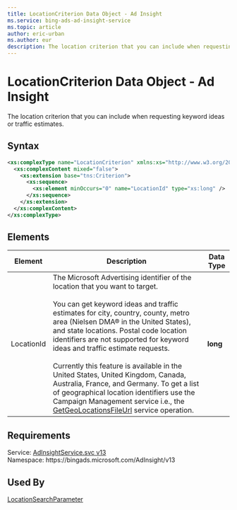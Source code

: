 ```yaml
---
title: LocationCriterion Data Object - Ad Insight
ms.service: bing-ads-ad-insight-service
ms.topic: article
author: eric-urban
ms.author: eur
description: The location criterion that you can include when requesting keyword ideas or traffic estimates.
---
```

# LocationCriterion Data Object - Ad Insight
The location criterion that you can include when requesting keyword ideas or traffic estimates.

## Syntax
```xml
<xs:complexType name="LocationCriterion" xmlns:xs="http://www.w3.org/2001/XMLSchema">
  <xs:complexContent mixed="false">
    <xs:extension base="tns:Criterion">
      <xs:sequence>
        <xs:element minOccurs="0" name="LocationId" type="xs:long" />
      </xs:sequence>
    </xs:extension>
  </xs:complexContent>
</xs:complexType>
```

## <a name="elements"></a>Elements

|Element|Description|Data Type|
|-----------|---------------|-------------|
|<a name="locationid"></a>LocationId|The Microsoft Advertising identifier of the location that you want to target.<br/><br/>You can get keyword ideas and traffic estimates for city, country, county, metro area (Nielsen DMA® in the United States), and state locations. Postal code location identifiers are not supported for keyword ideas and traffic estimate requests.<br/><br/>Currently this feature is available in the United States, United Kingdom, Canada, Australia, France, and Germany. To get a list of geographical location identifiers use the Campaign Management service i.e., the [GetGeoLocationsFileUrl](../campaign-management-service/getgeolocationsfileurl.md) service operation.|**long**|

## Requirements
Service: [AdInsightService.svc v13](https://adinsight.api.bingads.microsoft.com/Api/Advertiser/AdInsight/v13/AdInsightService.svc)  
Namespace: https\://bingads.microsoft.com/AdInsight/v13  

## Used By
[LocationSearchParameter](locationsearchparameter.md)  
